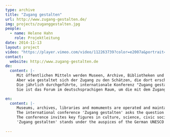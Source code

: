 ```yaml
---
type: archive
title: "Zugang gestalten"
url: http://www.zugang-gestalten.de/
img: projects/zuganggestalten.jpg
people:
  - name: Helene Hahn
    role: Projektleitung
date: 2014-11-13
layout: project
video: "https://player.vimeo.com/video/112263739?color=e2007a&portrait=0"
contact:
  website: http://www.zugang-gestalten.de
de:
  content: |-
     Mit öffentlichen Mitteln werden Museen, Archive, Bibliotheken und Baudenkmäler betrieben und erhalten. 
     Aber wie gestaltet sich der Zugang zu den Schätzen, die dort erschlossen, restauriert und bewahrt werden? 
     Die jährlich durchgeführte, internationale Konferenz "Zugang gestalten! - Mehr Verantwortung für das kulturelle Erbe" zeigt die unterschiedlichen Gestaltungsmöglichkeiten beim Zugang zum kulturellen Erbe auf. 
     Sie ist das Forum im deutschsprachigen Raum, um die mit dem Zugang zu kulturellen Werken in Zusammenhang stehenden Fragen öffentlich mit Fachleuten aus Kultur, Wirtschaft, Zivilgesellschaft und Politik zu diskutieren.

en:
  content: |-
     Museums, archives, libraries and momuments are operated and maintained with public funds. 
     The international conference 'Zugang gestalten' asks the question whether this is adequately reflected in the level of access to the cultural treasures that these institutions possess and maintain. 
     The conference invites key figures in culture, science, civic society and politics to publicly explore different ways of accessing digital cultural heritage in Germany. 
     'Zugang gestalten' stands under the auspices of the German UNESCO commission and is a collaboartive project of the Open Knowledge Foundation Deutschland, Stiftung Historische Museen Hamburg, Servicestelle Digitalisierung Berlin, Deutschen Digitalen Bibliothek, Internet & Gesellschaft Collaboratory e.V., Institut Français Deutschland, iRights.info, Jüdischen Museum Berlin, Stiftung Haus der Geschichte der Bundesrepublik Deutschland, Stiftung Preußischer Kulturbesitz and Wikimedia Deutschland.
     
---
```


